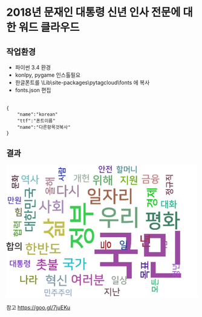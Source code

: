 2018년 문재인 대통령 신년 인사 전문에 대한 워드 클라우드
=============================================

작업환경
----------

* 파이썬 3.4 환경
* konlpy, pygame 인스톨필요
* 한글폰트를 \Lib\site-packages\pytagcloud\fonts 에 복사
* fonts.json 편집
<pre><code>
{
    "name":"korean"
    "ttf":"폰트이름"
    "name":"다른항목것복사"
}
</code></pre>

결과
----
![Alt text](wordcloud.jpg)


참고
https://goo.gl/7juEKu
